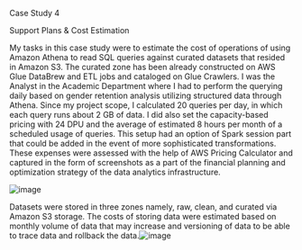 Case Study 4 

Support Plans & Cost Estimation

My tasks in this case study were to estimate the cost of operations of using Amazon Athena to read SQL queries against curated datasets that resided in Amazon S3. The curated zone has been already constructed on AWS Glue DataBrew and ETL jobs and cataloged on Glue Crawlers. I was the Analyst in the Academic Department where I had to perform the querying daily based on gender retention analysis utilizing structured data through Athena. Since my project scope, I calculated 20 queries per day, in which each query runs about 2 GB of data. I did also set the capacity-based pricing with 24 DPU and the average of estimated 8 hours per month of a scheduled usage of queries. This setup had an option of Spark session part that could be added in the event of more sophisticated transformations. These expenses were assessed with the help of AWS Pricing Calculator and captured in the form of screenshots as a part of the financial planning and optimization strategy of the data analytics infrastructure.



![image](https://github.com/user-attachments/assets/0bd77b82-ee34-42ba-94b9-db46b6e2f98c)

Datasets were stored in three zones namely, raw, clean, and curated via Amazon S3 storage. The costs of storing data were estimated based on monthly volume of data that may increase and versioning of data to be able to trace data and rollback the data.![image](https://github.com/user-attachments/assets/36a8e342-54df-4f95-bbc8-97b079ed7f41)

